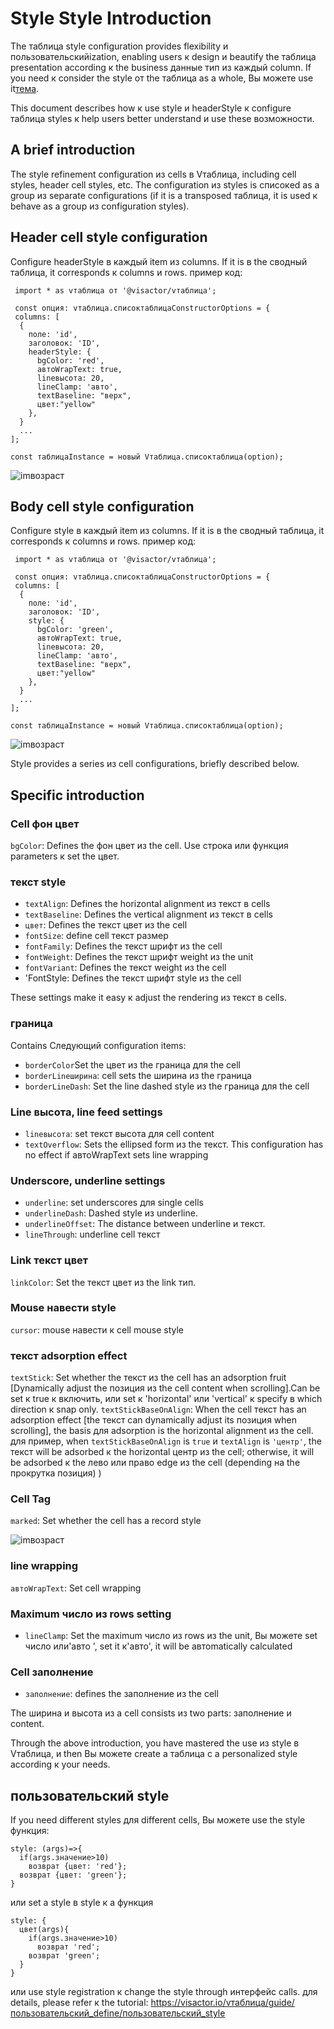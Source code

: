 # Style Style Introduction

The таблица style configuration provides flexibility и пользовательскийization, enabling users к design и beautify the таблица presentation according к the business данные тип из каждый column. If you need к consider the style от the таблица as a whole, Вы можете use it[тема](../../guide/тема_and_style/тема).

This document describes how к use style и headerStyle к configure таблица styles к help users better understand и use these возможности.

## A brief introduction

The style refinement configuration из cells в Vтаблица, including cell styles, header cell styles, etc. The configuration из styles is списокed as a group из separate configurations (if it is a transposed таблица, it is used к behave as a group из configuration styles).

## Header cell style configuration

Configure headerStyle в каждый item из columns. If it is в the сводный таблица, it corresponds к columns и rows. пример код:

     import * as vтаблица от '@visactor/vтаблица';

     const опция: vтаблица.списоктаблицаConstructorOptions = {
     columns: [
      {
        поле: 'id',
        заголовок: 'ID',
        headerStyle: {
          bgColor: 'red',
          автоWrapText: true,
          lineвысота: 20,
          lineClamp: 'авто',
          textBaseline: "верх",
          цвет:"yellow"
        },
      }
      ...
    ];

    const таблицаInstance = новый Vтаблица.списоктаблица(option);

![imвозраст](https://lf9-dp-fe-cms-tos.byteorg.com/obj/bit-cloud/0a2e223bdcd7410c08f6a6a0b.png)

## Body cell style configuration

Configure style в каждый item из columns. If it is в the сводный таблица, it corresponds к columns и rows. пример код:

     import * as vтаблица от '@visactor/vтаблица';

     const опция: vтаблица.списоктаблицаConstructorOptions = {
     columns: [
      {
        поле: 'id',
        заголовок: 'ID',
        style: {
          bgColor: 'green',
          автоWrapText: true,
          lineвысота: 20,
          lineClamp: 'авто',
          textBaseline: "верх",
          цвет:"yellow"
        },
      }
      ...
    ];

    const таблицаInstance = новый Vтаблица.списоктаблица(option);

![imвозраст](https://lf9-dp-fe-cms-tos.byteorg.com/obj/bit-cloud/a2c7623458257d15626270908.png)

Style provides a series из cell configurations, briefly described below.

## Specific introduction

### Cell фон цвет

`bgColor`: Defines the фон цвет из the cell. Use строка или функция parameters к set the цвет.

### текст style

- `textAlign`: Defines the horizontal alignment из текст в cells
- `textBaseline`: Defines the vertical alignment из текст в cells
- `цвет`: Defines the текст цвет из the cell
- `fontSize`: define cell текст размер
- `fontFamily`: Defines the текст шрифт из the cell
- `fontWeight`: Defines the текст шрифт weight из the unit
- `fontVariant`: Defines the текст weight из the cell
- 'FontStyle: Defines the текст шрифт style из the cell

These settings make it easy к adjust the rendering из текст в cells.

### граница

Contains Следующий configuration items:

- `borderColor`Set the цвет из the граница для the cell
- `borderLineширина`: cell sets the ширина из the граница
- `borderLineDash`: Set the line dashed style из the граница для the cell

### Line высота, line feed settings

- `lineвысота`: set текст высота для cell content
- `textOverflow`: Sets the ellipsed form из the текст. This configuration has no effect if автоWrapText sets line wrapping

### Underscore, underline settings

- `underline`: set underscores для single cells
- `underlineDash`: Dashed style из underline.
- `underlineOffset`: The distance between underline и текст.
- `lineThrough`: underline cell текст

### Link текст цвет

`linkColor`: Set the текст цвет из the link тип.

### Mouse навести style

`cursor`: mouse навести к cell mouse style

### текст adsorption effect

`textStick`: Set whether the текст из the cell has an adsorption fruit \[Dynamically adjust the позиция из the cell content when scrolling].Can be set к true к включить, или set к 'horizontal' или 'vertical' к specify в which direction к snap only.
`textStickBaseOnAlign`: When the cell текст has an adsorption effect [the текст can dynamically adjust its позиция when scrolling], the basis для adsorption is the horizontal alignment из the cell. для пример, when `textStickBaseOnAlign` is `true` и `textAlign` is `'центр'`, the текст will be adsorbed к the horizontal центр из the cell; otherwise, it will be adsorbed к the лево или право edge из the cell (depending на the прокрутка позиция) )

### Cell Tag

`marked`: Set whether the cell has a record style

![imвозраст](https://lf9-dp-fe-cms-tos.byteorg.com/obj/bit-cloud/Vтаблица/guide/cell-marked.jpeg)

### line wrapping

`автоWrapText`: Set cell wrapping

### Maximum число из rows setting

- `lineClamp`: Set the maximum число из rows из the unit, Вы можете set число или'авто ', set it к'авто', it will be автоmatically calculated

### Cell заполнение

- `заполнение`: defines the заполнение из the cell

The ширина и высота из a cell consists из two parts: заполнение и content.

Through the above introduction, you have mastered the use из style в Vтаблица, и then Вы можете create a таблица с a personalized style according к your needs.

## пользовательский style

If you need different styles для different cells, Вы можете use the style функция:

```
style: (args)=>{
  if(args.значение>10)
    возврат {цвет: 'red'};
  возврат {цвет: 'green'};
}

```

или set a style в style к a функция

```
style: {
  цвет(args){
    if(args.значение>10)
      возврат 'red';
    возврат 'green';
  }
}

```

или use style registration к change the style through интерфейс calls. для details, please refer к the tutorial: https://visactor.io/vтаблица/guide/пользовательский_define/пользовательский_style
